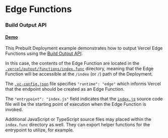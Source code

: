 # Edge Functions

### Build Output API

#### [Demo](https://build-output-api-edge-functions.vercel.sh)

This Prebuilt Deployment example demonstrates how to output Vercel Edge Functions using the [Build Output API](https://vercel.com/docs/build-output-api/v3#vercel-primitives/edge-functions).

In this case, the contents of the Edge Function are located in the
[`.vercel/output/functions/index.func`](./.vercel/output/functions/index.func) directory,
meaning that the Edge Function will be accessible at the `/index` (or `/`) path of the Deployment.

The [`.vc-config.json`](./.vercel/output/functions/index.func/.vc-config.json) file specifies `"runtime": "edge"`
which informs Vercel that the endpoint should be created as an Edge Function.

The `"entrypoint": "index.js"` field indicates that the [`index.js`](.vercel/output/functions/index.func/index.js)
source code file will be the starting point of execution when the Edge Function is invoked.

Additional JavaScript or TypeScript source files may placed within the `index.func` directory as well.
They can export helper functions for the entrypoint to utilize, for example.
